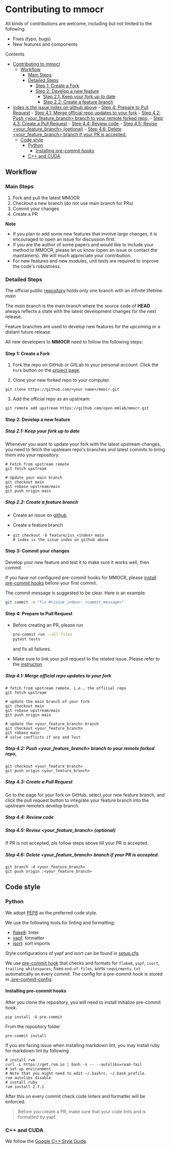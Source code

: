 # Contributing to mmocr

All kinds of contributions are welcome, including but not limited to the following.

- Fixes (typo, bugs)
- New features and components

Contents

- [Contributing to mmocr](#contributing-to-mmocr)
  - [Workflow](#workflow)
    - [Main Steps](#main-steps)
    - [Detailed Steps](#detailed-steps)
      - [Step 1: Create a Fork](#step-1-create-a-fork)
      - [Step 2: Develop a new feature](#step-2-develop-a-new-feature)
        - [Step 2.1: Keep your fork up to date](#step-21-keep-your-fork-up-to-date)
        - [Step 2.2: Create a feature branch](#step-22-create-a-feature-branch)
- [index is the issue index on github above](#index-is-the-issue-index-on-github-above)
      - [Step 4: Prepare to Pull Request](#step-4-prepare-to-pull-request)
        - [Step 4.1: Merge official repo updates to your fork](#step-41-merge-official-repo-updates-to-your-fork)
        - [Step 4.2: Push <your_feature_branch> branch to your remote forked repo,](#step-42-push-your_feature_branch-branch-to-your-remote-forked-repo)
        - [Step 4.3: Create a Pull Request](#step-43-create-a-pull-request)
        - [Step 4.4: Review code](#step-44-review-code)
        - [Step 4.5: Revise <your_feature_branch>  (optional)](#step-45-revise-your_feature_branch--optional)
        - [Step 4.6: Delete <your_feature_branch> branch if your PR is accepted.](#step-46-delete-your_feature_branch-branch-if-your-pr-is-accepted)
  - [Code style](#code-style)
    - [Python](#python)
      - [Installing pre-commit hooks](#installing-pre-commit-hooks)
    - [C++ and CUDA](#c-and-cuda)

## Workflow
### Main Steps

1. Fork and pull the latest MMOCR
2. Checkout a new branch (do not use main branch for PRs)
3. Commit your changes
4. Create a PR

**Note**

- If you plan to add some new features that involve large changes, it is encouraged to open an issue for discussion first.
- If you are the author of some papers and would like to include your method to MMOCR, please let us know (open an issue or contact the maintainers). We will much appreciate your contribution.
- For new features and new modules, unit tests are required to improve the code's robustness.

### Detailed Steps

The official public [repository](https://github.com/open-mmlab/mmocr) holds only one branch with an infinite lifetime: *main*

The *main* branch is the main branch where the source code of **HEAD** always reflects a state with the latest development changes for the next release.

Feature branches are used to develop new features for the upcoming or a distant future release.

All new developers to **MMOCR** need to follow the following steps:

#### Step 1: Create a Fork

1. Fork the repo on GitHub or GitLab to your personal account. Click the `Fork` button on the [project page](https://github.com/open-mmlab/mmocr).

2. Clone your new forked repo to your computer.
```
git clone https://github.com/<your name>/mmocr.git
```
3. Add the official repo as an upstream:
```
git remote add upstream https://github.com/open-mmlab/mmocr.git
```

#### Step 2: Develop a new feature

##### Step 2.1: Keep your fork up to date

Whenever you want to update your fork with the latest upstream changes, you need to fetch the upstream repo's branches and latest commits to bring them into your repository:

```
# Fetch from upstream remote
git fetch upstream

# Update your main branch
git checkout main
git rebase upstream/main
git push origin main
```

##### Step 2.2: Create a feature branch
- Create an issue on [github](https://github.com/open-mmlab/mmocr)

- Create a feature branch
- ```
  git checkout -b feature/iss_<index> main
  # index is the issue index on github above
  ```

#### Step 3: Commit your changes

Develop your new feature and test it to make sure it works well, then commit.

If you have not configured pre-commit hooks for MMOCR, please [install pre-commit hooks](#installing-pre-commit-hooks) before your first commit.

The commit message is suggested to be clear. Here is an example:

```bash
git commit -m "fix #<issue_index>: <commit_message>"
```

#### Step 4: Prepare to Pull Request

- Before creating an PR, please run

  ```bash
  pre-commit run --all-files
  pytest tests
  ```

  and fix all failures.

- Make sure to link your pull request to the related issue. Please refer to the [instructon](https://docs.github.com/en/github/managing-your-work-on-github/linking-a-pull-request-to-an-issue)


##### Step 4.1: Merge official repo updates to your fork

```
# fetch from upstream remote. i.e., the official repo
git fetch upstream

# update the main branch of your fork
git checkout main
git rebase upstream/main
git push origin main

# update the <your_feature_branch> branch
git checkout <your_feature_branch>
git rebase main
# solve conflicts if any and Test
```

##### Step 4.2: Push <your_feature_branch> branch to your remote forked repo,
```
git checkout <your_feature_branch>
git push origin <your_feature_branch>
```
##### Step 4.3: Create a Pull Request

Go to the page for your fork on GitHub, select your new feature branch, and click the pull request button to integrate your feature branch into the upstream remote’s develop branch.

##### Step 4.4: Review code


##### Step 4.5: Revise <your_feature_branch>  (optional)
If PR is not accepted, pls follow steps above till your PR is accepted.

##### Step 4.6: Delete <your_feature_branch> branch if your PR is accepted.
```
git branch -d <your_feature_branch>
git push origin :<your_feature_branch>
```


## Code style
### Python
We adopt [PEP8](https://www.python.org/dev/peps/pep-0008/) as the preferred code style.

We use the following tools for linting and formatting:

- [flake8](http://flake8.pycqa.org/en/latest/): linter
- [yapf](https://github.com/google/yapf): formatter
- [isort](https://github.com/timothycrosley/isort): sort imports

Style configurations of yapf and isort can be found in [setup.cfg](../setup.cfg).

We use [pre-commit hook](https://pre-commit.com/) that checks and formats for `flake8`, `yapf`, `isort`, `trailing whitespaces`,
 fixes `end-of-files`, sorts `requirments.txt` automatically on every commit.
The config for a pre-commit hook is stored in [.pre-commit-config](../.pre-commit-config.yaml).

#### Installing pre-commit hooks

After you clone the repository, you will need to install initialize pre-commit hook.

```shell
pip install -U pre-commit
```

From the repository folder

```shell
pre-commit install
```

If you are facing issue when installing markdown lint, you may install ruby for markdown lint by following

```shell
# install rvm
curl -L https://get.rvm.io | bash -s -- --autolibs=read-fail
# set up environment
# Note that you might need to edit ~/.bashrc, ~/.bash_profile.
rvm autolibs disable
# install ruby
rvm install 2.7.1
```

After this on every commit check code linters and formatter will be enforced.

>Before you create a PR, make sure that your code lints and is formatted by yapf.

### C++ and CUDA
We follow the [Google C++ Style Guide](https://google.github.io/styleguide/cppguide.html).
